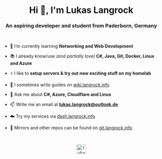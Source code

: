 <h1 align="center">Hi 👋, I'm Lukas Langrock</h1>
<h3 align="center">An aspiring developer and student from Paderborn, Germany</h3>
<br/>

- 🌱 I’m currently learning **Networking and Web Development**

- 📚 I already know/use *(and partially love)* **C#, Java, Git, Docker, Linux and Azure**

- ⚡ I like to **setup servers & try out new exciting stuff on my homelab**

- 📝 I sometimes write guides on [wiki.langrock.info](https://wiki.langrock.info/)

- 💬 Ask me about **C#, Azure, Cloudflare and Linux**

- 📫 Write me an email at **lukas.langrock@outlook.de**

- ☁️ Try my services via [dash.langrock.info](https://dash.langrock.info/)

- 💾 Mirrors and other repos can be found on [git.langrock.info](https://git.langrock.info/lukas)

<br/>
<p align="center"><a href="https://twitter.com/lukaslangrock" target="blank"><img align="center" src="https://cdn.jsdelivr.net/npm/simple-icons@3.0.1/icons/twitter.svg" alt="lukaslangrock" height="30" width="30" /></a></p>
